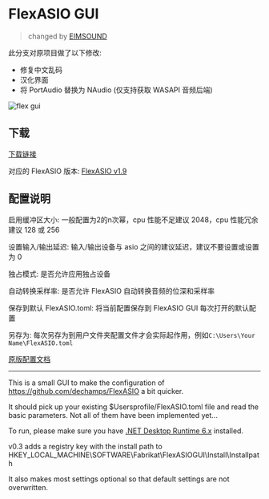 # FlexASIO GUI 
> changed by [EIMSOUND](https://linktr.ee/EIMSOUND)

此分支对原项目做了以下修改:
- 修复中文乱码
- 汉化界面
- 将 PortAudio 替换为 NAudio \(仅支持获取 WASAPI 音频后端\)

![flex gui](https://user-images.githubusercontent.com/73160783/190864559-d8f4c796-50d5-4faa-8640-e8df348cb6c1.png)

## 下载

[下载链接](https://github.com/Tryanks/FlexASIO_GUI/releases/download/v0.34-modify/FlexASIO.GUIInstaller_EIMChanged.exe)

对应的 FlexASIO 版本: [FlexASIO v1.9](https://github.com/dechamps/FlexASIO/releases/download/flexasio-1.9/FlexASIO-1.9.exe)

## 配置说明

启用缓冲区大小: 一般配置为2的n次幂，cpu 性能不足建议 2048，cpu 性能冗余建议 128 或 256

设置输入/输出延迟: 输入/输出设备与 asio 之间的建议延迟，建议不要设置或设置为 0

独占模式: 是否允许应用独占设备

自动转换采样率: 是否允许 FlexASIO 自动转换音频的位深和采样率

保存到默认 FlexASIO.toml: 将当前配置保存到 FlexASIO GUI 每次打开的默认配置

另存为: 每次另存为到用户文件夹配置文件才会实际起作用，例如`C:\Users\Your Name\FlexASIO.toml`

[原版配置文档](https://github.com/dechamps/FlexASIO/blob/master/CONFIGURATION.md)

---

This is a small GUI to make the configuration of https://github.com/dechamps/FlexASIO a bit quicker.

It should pick up your existing $Usersprofile/FlexASIO.toml file and read the basic parameters. Not all of them have been implemented yet...

To run, please make sure you have [.NET Desktop Runtime 6.x](https://dotnet.microsoft.com/en-us/download/dotnet/6.0) installed.

v0.3 adds a registry key with the install path to HKEY_LOCAL_MACHINE\SOFTWARE\Fabrikat\FlexASIOGUI\Install\Installpath

It also makes most settings optional so that default settings are not overwritten.
